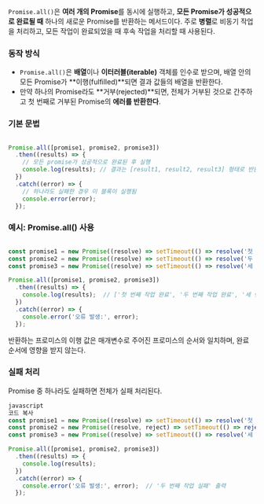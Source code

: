 `Promise.all()`은 **여러 개의 Promise**를 동시에 실행하고, **모든 Promise가 성공적으로 완료될 때** 하나의 새로운 Promise를 반환하는 메서드이다. 주로 **병렬**로 비동기 작업을 처리하고, 모든 작업이 완료되었을 때 후속 작업을 처리할 때 사용된다.

### **동작 방식**

- `Promise.all()`은 **배열**이나 **이터러블(iterable)** 객체를 인수로 받으며, 배열 안의 모든 Promise가 **이행(fulfilled)**되면 결과 값들의 배열을 반환한다.
- 만약 하나의 Promise라도 **거부(rejected)**되면, 전체가 거부된 것으로 간주하고 첫 번째로 거부된 Promise의 **에러를 반환한다**.

### **기본 문법**

```jsx

Promise.all([promise1, promise2, promise3])
  .then((results) => {
    // 모든 promise가 성공적으로 완료된 후 실행
    console.log(results); // 결과는 [result1, result2, result3] 형태로 반환됨
  })
  .catch((error) => {
    // 하나라도 실패한 경우 이 블록이 실행됨
    console.error(error);
  });

```

### **예시: Promise.all() 사용**

```jsx

const promise1 = new Promise((resolve) => setTimeout(() => resolve('첫 번째 작업 완료'), 1000));
const promise2 = new Promise((resolve) => setTimeout(() => resolve('두 번째 작업 완료'), 2000));
const promise3 = new Promise((resolve) => setTimeout(() => resolve('세 번째 작업 완료'), 3000));

Promise.all([promise1, promise2, promise3])
  .then((results) => {
    console.log(results);  // ['첫 번째 작업 완료', '두 번째 작업 완료', '세 번째 작업 완료']
  })
  .catch((error) => {
    console.error('오류 발생:', error);
  });

```

반환하는 프로미스의 이행 값은 매개변수로 주어진 프로미스의 순서와 일치하며, 완료 순서에 영향을 받지 않는다.

### **실패 처리**

Promise 중 하나라도 실패하면 전체가 실패 처리된다.

```jsx
javascript
코드 복사
const promise1 = new Promise((resolve) => setTimeout(() => resolve('첫 번째 작업 완료'), 1000));
const promise2 = new Promise((resolve, reject) => setTimeout(() => reject('두 번째 작업 실패'), 2000));
const promise3 = new Promise((resolve) => setTimeout(() => resolve('세 번째 작업 완료'), 3000));

Promise.all([promise1, promise2, promise3])
  .then((results) => {
    console.log(results);
  })
  .catch((error) => {
    console.error('오류 발생:', error);  // '두 번째 작업 실패' 출력
  });

```
